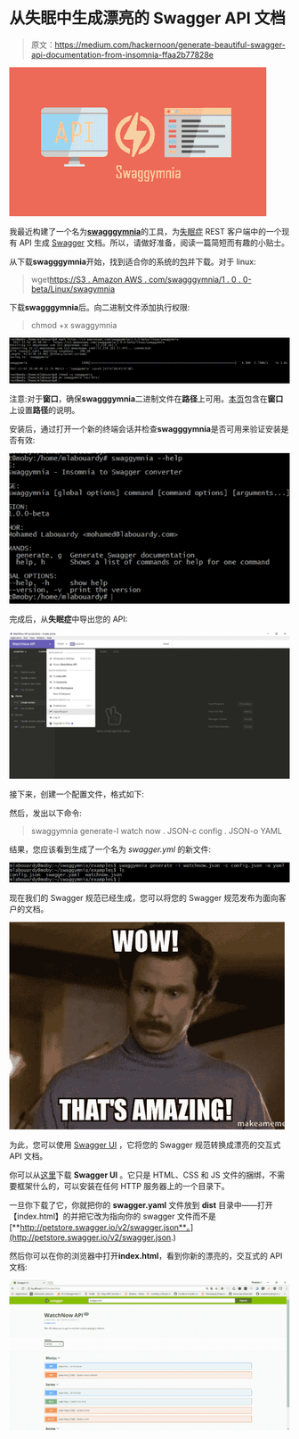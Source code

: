 # 从失眠中生成漂亮的 Swagger API 文档

> 原文：<https://medium.com/hackernoon/generate-beautiful-swagger-api-documentation-from-insomnia-ffaa2b77828e>

![](img/7749b9070726b74a18b663ff6ec36938.png)

我最近构建了一个名为[**swagggymnia**](https://github.com/mlabouardy/swaggymnia)的工具，为[失眠症](https://insomnia.rest/) REST 客户端中的一个现有 API 生成 [Swagger](https://swagger.io/) 文档。所以，请做好准备，阅读一篇简短而有趣的小贴士。

从下载**swagggymnia**开始，找到适合你的系统的[包](https://github.com/mlabouardy/swaggymnia)并下载。对于 linux:

> wget[https://S3 . Amazon AWS . com/swagggymnia/1 . 0 . 0-beta/Linux/swagymnia](https://s3.amazonaws.com/swaggymnia/1.0.0-beta/linux/swaggymnia)

下载**swagggymnia**后。向二进制文件添加执行权限:

> chmod +x swaggymnia

![](img/ad0c1ee628f54ddec4caa2cfc4a1e50a.png)

注意:对于**窗口**，确保**swagggymnia**二进制文件在**路径**上可用。[本页](https://stackoverflow.com/questions/1618280/where-can-i-set-path-to-make-exe-on-windows)包含在**窗口**上设置**路径**的说明。

安装后，通过打开一个新的终端会话并检查**swagggymnia**是否可用来验证安装是否有效:

![](img/4756a632af8f41242a205047b0f511f0.png)

完成后，从**失眠症**中导出您的 API:

![](img/7857b2d6c4da70a8ca1be07db8327b80.png)

接下来，创建一个配置文件，格式如下:

然后，发出以下命令:

> swaggymnia generate-I watch now . JSON-c config . JSON-o YAML

结果，您应该看到生成了一个名为 *swagger.yml* 的新文件:

![](img/11d4d56de785b82cc03c49adcf91311a.png)

现在我们的 Swagger 规范已经生成，您可以将您的 Swagger 规范发布为面向客户的文档。

![](img/136dbcefe87adedb71d801bc6b21ef56.png)

为此，您可以使用 [Swagger UI](http://swagger.io/swagger-ui/) ，它将您的 Swagger 规范转换成漂亮的交互式 API 文档。

你可以从[这里](https://github.com/swagger-api/swagger-ui/releases)下载 **Swagger UI** 。它只是 HTML、CSS 和 JS 文件的捆绑，不需要框架什么的，可以安装在任何 HTTP 服务器上的一个目录下。

一旦你下载了它，你就把你的 **swagger.yaml** 文件放到 **dist** 目录中——打开【index.html】的并把它改为指向你的 swagger 文件而不是[**http://petstore.swagger.io/v2/swagger.json**。](http://petstore.swagger.io/v2/swagger.json.)

然后你可以在你的浏览器中打开**index.html**，看到你新的漂亮的，交互式的 API 文档:

![](img/083ac3db06ac97f403c04d126c441a7b.png)